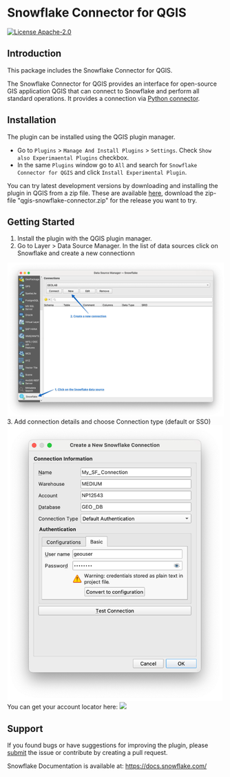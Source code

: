 # Snowflake Connector for QGIS

[![License Apache-2.0](https://img.shields.io/:license-MIT-brightgreen.svg)](https://spdx.org/licenses/MIT.html)

## Introduction
This package includes the Snowflake Connector for QGIS.

The Snowflake Connector for QGIS provides an interface for open-source GIS application QGIS that can connect to Snowflake and perform all standard operations. It provides a connection via [Python connector](https://github.com/snowflakedb/snowflake-connector-python).

## Installation
The plugin can be installed using the QGIS plugin manager. 
- Go to `Plugins` > `Manage And Install Plugins` > `Settings`. Check `Show also Experimaental Plugins` checkbox.
- In the same `Plugins` window go to `All` and search for `Snowflake Connector for QGIS` and click `Install Experimental Plugin`.

You can try latest development versions by downloading and installing the plugin in QGIS from a zip file. These are available [here](https://github.com/snowflakedb/qgis-snowflake-connector/releases), download the zip-file "qgis-snowflake-connector.zip" for the release you want to try.

## Getting Started
1. Install the plugin with the QGIS plugin manager.
2. Go to Layer > Data Source Manager. In the list of data sources click on Snowflake and create a new connectionn
<img src ='assets/data_source_manager.png'  width=700>
3. Add connection details and choose Connection type (default or SSO)
<img src ='assets/new_connection.png'  width=500>
You can get your account locator here:
<img src ='account_locator.png'  width=700>

## Support
If you found bugs or have suggestions for improving the plugin, please [submit](https://github.com/snowflakedb/qgis-snowflake-connector/issues) the issue or contribute by creating a pull request.

Snowflake Documentation is available at:
https://docs.snowflake.com/